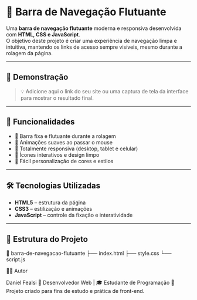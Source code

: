 # 🧭 Barra de Navegação Flutuante

Uma **barra de navegação flutuante** moderna e responsiva desenvolvida com **HTML, CSS e JavaScript**.  
O objetivo deste projeto é criar uma experiência de navegação limpa e intuitiva, mantendo os links de acesso sempre visíveis, mesmo durante a rolagem da página.

---

## 🚀 Demonstração

> 💡 Adicione aqui o link do seu site ou uma captura de tela da interface para mostrar o resultado final.

---

## 🧩 Funcionalidades

- 🔸 Barra fixa e flutuante durante a rolagem  
- 🔸 Animações suaves ao passar o mouse  
- 🔸 Totalmente responsiva (desktop, tablet e celular)  
- 🔸 Ícones interativos e design limpo  
- 🔸 Fácil personalização de cores e estilos  

---

## 🛠️ Tecnologias Utilizadas

- **HTML5** – estrutura da página  
- **CSS3** – estilização e animações  
- **JavaScript** – controle da fixação e interatividade  

---

## 📂 Estrutura do Projeto

📁 barra-de-navegacao-flutuante
├── index.html
├── style.css
└── script.js

🧑‍💻 Autor

Daniel Fealsi
💼 Desenvolvedor Web | 🎓 Estudante de Programação
📎 Projeto criado para fins de estudo e prática de front-end.
